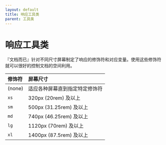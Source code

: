 ```yaml
---
layout: default
title: 响应工具类
parent: 工具类
---
```


# 响应工具类

『文档而已』针对不同尺寸屏幕制定了响应的修饰符和对应变量。使用这些修饰符就可以很好的控制文档的空间利用。

| 修饰符    | 屏幕尺寸                            |
|:----------|:-------------------------------------|
| (none)    | 适应各种屏幕直到指定特定修饰符     |
| `xs`      | 320px (20rem) 及以上                 |
| `sm`      | 500px (31.25rem) 及以上              |
| `md`      | 740px (46.25rem) 及以上              |
| `lg`      | 1120px (70rem) 及以上                |
| `xl`      | 1400px (87.5rem) 及以上              |
